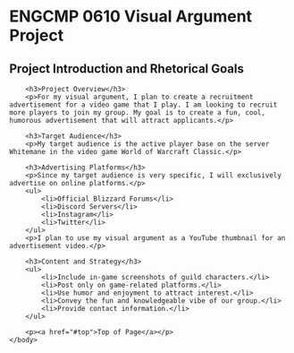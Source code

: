 <html>
	<head>
		<title>ENGCMP 0610 Visual Argument</title>
	</head>
	<body>
		<h1>ENGCMP 0610 Visual Argument Project</h1>
		<h2>Project Introduction and Rhetorical Goals</h2>
		
		<h3>Project Overview</h3>
		<p>For my visual argument, I plan to create a recruitment advertisement for a video game that I play. I am looking to recruit more players to join my group. My goal is to create a fun, cool, humorous advertisement that will attract applicants.</p>
		
		<h3>Target Audience</h3>
		<p>My target audience is the active player base on the server Whitemane in the video game World of Warcraft Classic.</p>
		
		<h3>Advertising Platforms</h3>
		<p>Since my target audience is very specific, I will exclusively advertise on online platforms.</p>
		<ul>
			<li>Official Blizzard Forums</li>
			<li>Discord Servers</li>
			<li>Instagram</li>
			<li>Twitter</li>
		</ul>
		<p>I plan to use my visual argument as a YouTube thumbnail for an advertisement video.</p>
		
		<h3>Content and Strategy</h3>
		<ul>
			<li>Include in-game screenshots of guild characters.</li>
			<li>Post only on game-related platforms.</li>
			<li>Use humor and enjoyment to attract interest.</li>
			<li>Convey the fun and knowledgeable vibe of our group.</li>
			<li>Provide contact information.</li>
		</ul>

		<p><a href="#top">Top of Page</a></p>
	</body>
</html>
